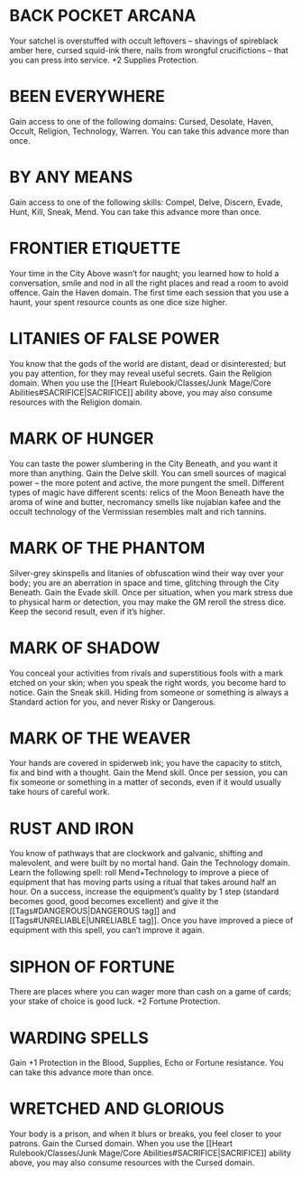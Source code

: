 # BACK POCKET ARCANA
Your satchel is overstuffed with occult leftovers – shavings of spireblack amber here, cursed squid-ink there, nails from wrongful crucifictions – that you can press into service. +2 Supplies Protection.

# BEEN EVERYWHERE
Gain access to one of the following domains: Cursed, Desolate, Haven, Occult, Religion, Technology, Warren. You can take this advance more than once.

# BY ANY MEANS
Gain access to one of the following skills: Compel, Delve, Discern, Evade, Hunt, Kill, Sneak, Mend. You can take this advance more than once.

# FRONTIER ETIQUETTE
Your time in the City Above wasn’t for naught; you learned how to hold a conversation, smile and nod in all the right places and read a room to avoid offence. Gain the Haven domain. The first time each session that you use a haunt, your spent resource counts as one dice size higher.

# LITANIES OF FALSE POWER
You know that the gods of the world are distant, dead or disinterested; but you pay attention, for they may reveal useful secrets. Gain the Religion domain. When you use the [[Heart Rulebook/Classes/Junk Mage/Core Abilities#SACRIFICE|SACRIFICE]] ability above, you may also consume resources with the Religion domain.

# MARK OF HUNGER
You can taste the power slumbering in the City Beneath, and you want it more than anything. Gain the Delve skill. You can smell sources of magical power – the more potent and active, the more pungent the smell.
Different types of magic have different scents: relics of the Moon Beneath have the aroma of wine and butter, necromancy smells like nujabian kafee and the occult technology of the Vermissian resembles malt and rich tannins.

# MARK OF THE PHANTOM
Silver-grey skinspells and litanies of obfuscation wind their way over your body; you are an aberration in space and time, glitching through the City Beneath. 
Gain the Evade skill. Once per situation, when you mark stress due to physical harm or detection, you may make the GM reroll the stress dice. Keep the second result, even if it’s higher.

# MARK OF SHADOW
You conceal your activities from rivals and superstitious fools with a mark etched on your skin; when you speak the right words, you become hard to notice. 
Gain the Sneak skill. Hiding from someone or something is always a Standard action for you, and never Risky or Dangerous.

# MARK OF THE WEAVER
Your hands are covered in spiderweb ink; you have the capacity to stitch, fix and bind with a thought. Gain the Mend skill. Once per session, you can fix someone or something in a matter of seconds, even if it would usually take hours of careful work.

# RUST AND IRON
You know of pathways that are clockwork and galvanic, shifting and malevolent, and were built by no mortal hand. Gain the Technology domain. 
Learn the following spell: roll Mend+Technology to improve a piece of equipment that has moving parts using a ritual that takes around half an hour. On a success, increase the equipment’s quality by 1 step (standard becomes good, good becomes excellent) and give it the [[Tags#DANGEROUS|DANGEROUS tag]] and [[Tags#UNRELIABLE|UNRELIABLE tag]]. Once you have improved a piece of equipment with this spell, you can’t improve it again.

# SIPHON OF FORTUNE
There are places where you can wager more than cash on a game of cards; your stake of choice is good luck. +2 Fortune Protection.

# WARDING SPELLS
Gain +1 Protection in the Blood, Supplies, Echo or Fortune resistance. You can take this advance more than once.

# WRETCHED AND GLORIOUS
Your body is a prison, and when it blurs or breaks, you feel closer to your patrons. Gain the Cursed domain. When you use the [[Heart Rulebook/Classes/Junk Mage/Core Abilities#SACRIFICE|SACRIFICE]]  ability above, you may also consume resources with the Cursed domain.